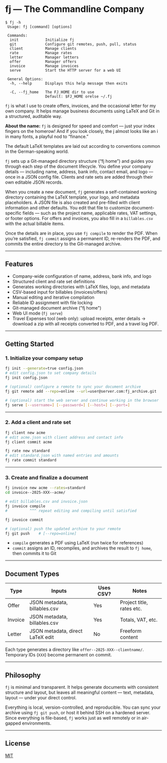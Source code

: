 # fj — The Commandline Company

```shell
$ fj -h
 Usage: fj [command] [options]

 Commands:
  init            Initialize fj
  git             Configure git remotes, push, pull, status
  client          Manage clients
  rate            Manage rates
  letter          Manager letters
  offer           Manager offers
  invoice         Manage invoices
  serve           Start the HTTP server for a web UI

 General Options:
  -h, --help      Displays this help message then exits

  -C, --fj_home   The FJ_HOME dir to use
                  Default: $FJ_HOME orelse ~/.fj
```



`fj` is what I use to create offers, invoices, and the occasional letter for my
own company. It helps manage business documents using LaTeX and Git in a
structured, auditable way.

**About the name:** `fj` is designed for speed and comfort — just your index
fingers on the homerow! And if you look closely, the j almost looks like an i in
many fonts, a playful nod to “finance.”

The default LaTeX templates are laid out according to conventions common in the
German-speaking world.

`fj` sets up a Git-managed directory structure (“fj home”) and guides you through
each step of the document lifecycle. You define your company details — including
name, address, bank info, contact email, and logo — once in a JSON config file.
Clients and rate sets are added through their own editable JSON records.

When you create a new document, `fj` generates a self-contained working
directory containing the LaTeX template, your logo, and metadata placeholders. A
JSON file is also created and pre-filled with client information and other
defaults. You edit that file to customize document-specific fields — such as the
project name, applicable rates, VAT settings, or footer options. For offers and
invoices, you also fill in a `billables.csv` with the actual billable items.

Once the details are in place, you use `fj compile` to render the PDF. When
you’re satisfied, `fj commit` assigns a permanent ID, re-renders the PDF, and
commits the entire directory to the Git-managed archive.

---

## Features

- Company-wide configuration of name, address, bank info, and logo
- Structured client and rate set definitions
- Generates working directories with LaTeX files, logo, and metadata
- CSV-based input for billables (invoices/offers)
- Manual editing and iterative compilation
- Reliable ID assignment with file locking
- Git-managed document archive ("fj home")
- Web UI mode (`fj serve`)
- Travel Expenses tool (web only): upload receipts, enter details -> download a
  zip with all receipts converted to PDF, and a travel log PDF.

---

## Getting Started

### 1. Initialize your company setup

```sh
fj init --generate=true config.json
# edit config.json to set company details
fj init config.json

# (optional) configure a remote to sync your document archive
fj git remote add --repo=online --url=user@server.com:fj_archive.git

# (optional) start the web server and continue working in the browser
fj serve [--username=] [--password=] [--host=] [--port=]
```

---

### 2. Add a client and rate set

```sh
fj client new acme
# edit acme.json with client address and contact info
fj client commit acme

fj rate new standard
# edit standard.json with named entries and amounts
fj rate commit standard
```

---

### 3. Create and finalize a document

```sh
fj invoice new acme --rates=standard
cd invoice--2025-XXX--acme/

# edit billables.csv and invoice.json
fj invoice compile
#          ^^^ repeat editing and compiling until satisfied

fj invoice commit

# (optional) push the updated archive to your remote
fj git push    # [--repo=online]
```

- `compile` generates a PDF using LaTeX (run twice for references)
- `commit` assigns an ID, recompiles, and archives the result to `fj home`, then commits it to Git

---

## Document Types

| Type     | Inputs                            | Uses CSV? | Notes                      |
|----------|-----------------------------------|-----------|----------------------------|
| Offer    | JSON metadata, billables.csv      | Yes       | Project title, rates etc.  |
| Invoice  | JSON metadata, billables.csv      | Yes       | Totals, VAT, etc.          |
| Letter   | JSON metadata, direct LaTeX edit  | No        | Freeform content           |

Each type generates a directory like `offer--2025-XXX--clientname/`. Temporary IDs (`XXX`) become permanent on commit.

---

## Philosophy

`fj` is minimal and transparent. It helps generate documents with consistent
structure and layout, but leaves all meaningful content — text, metadata, layout
— under your direct control.

Everything is local, version-controlled, and reproducible. You can sync your
archive using `fj git push`, or host it behind SSH on a hardened server. Since
everything is file-based, `fj` works just as well remotely or in air-gapped
environments.

---

## License

[MIT](./LICENSE)
